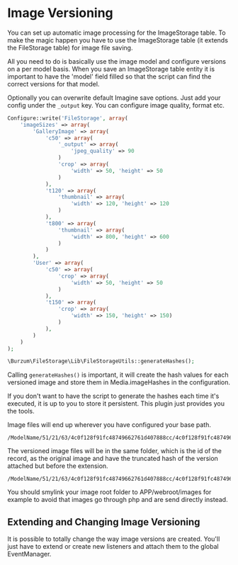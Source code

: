 Image Versioning
================

You can set up automatic image processing for the ImageStorage table. To make the magic happen you have to use the ImageStorage table (it extends the FileStorage table) for image file saving.

All you need to do is basically use the image model and configure versions on a per model basis. When you save an ImageStorage table entity it is important to have the 'model' field filled so that the script can find the correct versions for that model.

Optionally you can overwrite default Imagine save options. Just add your config under the `_output` key. You can configure image quality, format etc.

```php
Configure::write('FileStorage', array(
	'imageSizes' => array(
		'GalleryImage' => array(
			'c50' => array(
				'_output' => array(
					'jpeg_quality' => 90
				)
				'crop' => array(
					'width' => 50, 'height' => 50
				)
			),
			't120' => array(
				'thumbnail' => array(
					'width' => 120, 'height' => 120
				)
			),
			't800' => array(
				'thumbnail' => array(
					'width' => 800, 'height' => 600
				)
			)
		),
		'User' => array(
			'c50' => array(
				'crop' => array(
					'width' => 50, 'height' => 50
				)
			),
			't150' => array(
				'crop' => array(
					'width' => 150, 'height' => 150)
				)
			),
		)
	)
);

\Burzum\FileStorage\Lib\FileStorageUtils::generateHashes();
```

Calling ```generateHashes()``` is important, it will create the hash values for each versioned image and store them in Media.imageHashes in the configuration.

If you don't want to have the script to generate the hashes each time it's executed, it is up to you to store it persistent. This plugin just provides you the tools.

Image files will end up wherever you have configured your base path.

```
/ModelName/51/21/63/4c0f128f91fc48749662761d407888cc/4c0f128f91fc48749662761d407888cc.jpg
```

The versioned image files will be in the same folder, which is the id of the record, as the original image and have the truncated hash of the version attached but before the extension.

```
/ModelName/51/21/63/4c0f128f91fc48749662761d407888cc/4c0f128f91fc48749662761d407888cc.f91fsc.jpg
```

You should smylink your image root folder to APP/webroot/images for example to avoid that images go through php and are send directly instead.

Extending and Changing Image Versioning
---------------------------------------

It is possible to totally change the way image versions are created. You'll just have to extend or create new listeners and attach them to the global EventManager.
